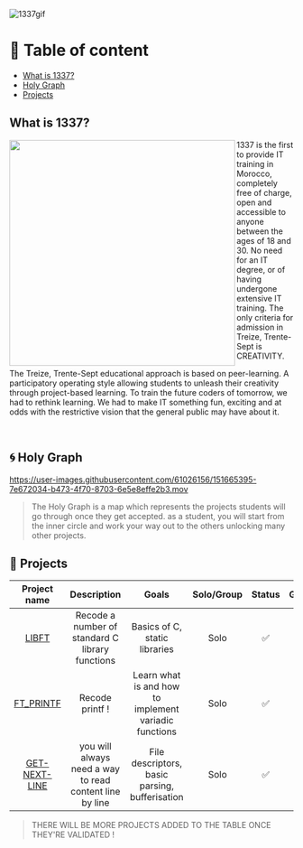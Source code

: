 ![1337gif](https://user-images.githubusercontent.com/61026156/151660954-74604431-5e44-4013-a93e-091f60fcb296.gif)

# :book: Table of content
- [What is 1337?](https://github.com/callmesword/Computer-Science-Projects/blob/main/README.md#what-is-1337)
- [Holy Graph](https://github.com/callmesword/Computer-Science-Projects/blob/main/README.md#cyclone-holy-graph)
- [Projects](https://github.com/callmesword/Computer-Science-Projects/blob/main/README.md#dart-projects)
## What is 1337?

<img src="https://user-images.githubusercontent.com/61026156/151661210-4431e8c3-3e94-4de1-81d7-d2ae608ef57f.png" align="left" width="400px"/>

1337 is the first to provide IT training in Morocco, completely free of charge, open and accessible to anyone between the ages of 18 and 30. No need for an IT degree, or of having undergone extensive IT training. The only criteria for admission in Treize, Trente-Sept is CREATIVITY.

The Treize, Trente-Sept educational approach is based on peer-learning. A participatory operating style allowing students to unleash their creativity through project-based learning. To train the future coders of tomorrow, we had to rethink learning. We had to make IT something fun, exciting and at odds with the restrictive vision that the general public may have about it.

<br clear="left"/>

## :cyclone: Holy Graph 
https://user-images.githubusercontent.com/61026156/151665395-7e672034-b473-4f70-8703-6e5e8effe2b3.mov

>The Holy Graph is a map which represents the projects students will go through once they get accepted. as a student, you will start from the inner circle and work your way out to the others unlocking many other projects.

## :dart: Projects
| Project name | Description    | Goals    |    Solo/Group       |    Status    | Grade |
| :---:        |    :---:       |   :---:  |       :---:         |    :---:     | :---: |
| [LIBFT](https://github.com/callmesword/1337-Projects/tree/main/LIBFT) | Recode a number of standard C library functions | Basics of C, static libraries | Solo | :white_check_mark: | 100 |
| [FT_PRINTF](https://github.com/callmesword/1337-Projects/tree/main/FT_PRINTF) | Recode printf ! | Learn what is and how to implement variadic functions | Solo | :white_check_mark: | 100 |
| [GET-NEXT-LINE](https://github.com/callmesword/1337-Projects/tree/main/GET_NEXT_LINE) | you will always need a way to read content line by line | File descriptors, basic parsing, bufferisation | Solo | :white_check_mark: | 100 |

> THERE WILL BE MORE PROJECTS ADDED TO THE TABLE ONCE THEY'RE VALIDATED !
